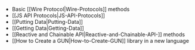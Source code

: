   - Basic [[Wire Protocol|Wire-Protocols]] methods
  - [[JS API Protocols|JS-API-Protocols]]
  - [[Putting Data|Putting-Data]]
  - [[Getting Data|Getting-Data]]
  - [[Reactive and Chainable API|Reactive-and-Chainable-API-]] methods  
  - [[How to Create a GUN|How-to-Create-GUN]] library in a new language